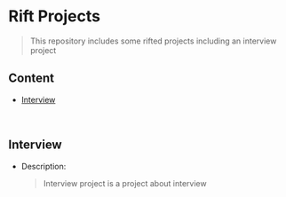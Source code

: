 # Rift Projects

> This repository includes some rifted projects including an interview project


## Content

* [Interview](#interview)


</br><a name="interview"></a>
## Interview

* Description:
  > Interview project is a project about interview
